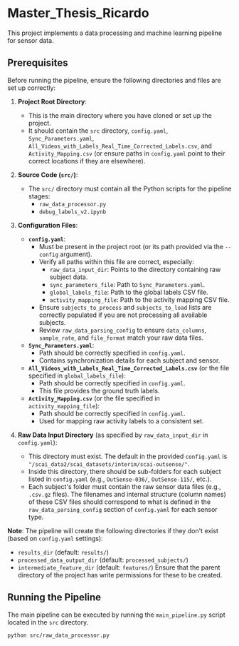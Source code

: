 # Master_Thesis_Ricardo

This project implements a data processing and machine learning pipeline for sensor data.

## Prerequisites

Before running the pipeline, ensure the following directories and files are set up correctly:

1.  **Project Root Directory**:
    *   This is the main directory where you have cloned or set up the project.
    *   It should contain the `src` directory, `config.yaml`, `Sync_Parameters.yaml`, `All_Videos_with_Labels_Real_Time_Corrected_Labels.csv`, and `Activity_Mapping.csv` (or ensure paths in `config.yaml` point to their correct locations if they are elsewhere).

2.  **Source Code (`src/`)**:
    *   The `src/` directory must contain all the Python scripts for the pipeline stages:
        *   `raw_data_processor.py`
        *   `debug_labels_v2.ipynb`

3.  **Configuration Files**:
    *   **`config.yaml`**:
        *   Must be present in the project root (or its path provided via the `--config` argument).
        *   Verify all paths within this file are correct, especially:
            *   `raw_data_input_dir`: Points to the directory containing raw subject data.
            *   `sync_parameters_file`: Path to `Sync_Parameters.yaml`.
            *   `global_labels_file`: Path to the global labels CSV file.
            *   `activity_mapping_file`: Path to the activity mapping CSV file.
        *   Ensure `subjects_to_process` and `subjects_to_load` lists are correctly populated if you are not processing all available subjects.
        *   Review `raw_data_parsing_config` to ensure `data_columns`, `sample_rate`, and `file_format` match your raw data files.
    *   **`Sync_Parameters.yaml`**:
        *   Path should be correctly specified in `config.yaml`.
        *   Contains synchronization details for each subject and sensor.
    *   **`All_Videos_with_Labels_Real_Time_Corrected_Labels.csv`** (or the file specified in `global_labels_file`):
        *   Path should be correctly specified in `config.yaml`.
        *   This file provides the ground truth labels.
    *   **`Activity_Mapping.csv`** (or the file specified in `activity_mapping_file`):
        *   Path should be correctly specified in `config.yaml`.
        *   Used for mapping raw activity labels to a consistent set.

4.  **Raw Data Input Directory** (as specified by `raw_data_input_dir` in `config.yaml`):
    *   This directory must exist. The default in the provided `config.yaml` is `"/scai_data2/scai_datasets/interim/scai-outsense/"`.
    *   Inside this directory, there should be sub-folders for each subject listed in `config.yaml` (e.g., `OutSense-036/`, `OutSense-115/`, etc.).
    *   Each subject's folder must contain the raw sensor data files (e.g., `.csv.gz` files). The filenames and internal structure (column names) of these CSV files should correspond to what is defined in the `raw_data_parsing_config` section of `config.yaml` for each sensor type.

**Note**: The pipeline will create the following directories if they don't exist (based on `config.yaml` settings):
*   `results_dir` (default: `results/`)
*   `processed_data_output_dir` (default: `processed_subjects/`)
*   `intermediate_feature_dir` (default: `features/`)
Ensure that the parent directory of the project has write permissions for these to be created.

## Running the Pipeline

The main pipeline can be executed by running the `main_pipeline.py` script located in the `src` directory.

```bash
python src/raw_data_processor.py
```